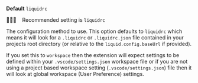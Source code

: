**Default** `liquidrc`

💁🏽‍♀️ &nbsp;&nbsp; Recommended setting is `liquidrc`

The configuration method to use. This option defaults to `liquidrc` which means it will look for a `.liquidrc` or `.liquidrc.json` file contained in your projects root directory (or relative to the `liquid.config.baseUrl` if provided).

If you set this to `workspace` then the extension will expect settings to be defined within your `.vscode/settings.json` workspace file or if you are not using a project based workspace setting (`.vscode/settings.json`) file then it will look at global workspace (User Preference) settings.

